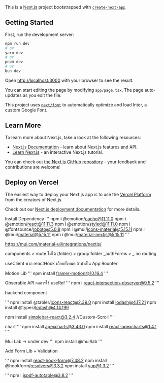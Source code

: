 This is a [Next.js](https://nextjs.org/) project bootstrapped with [`create-next-app`](https://github.com/vercel/next.js/tree/canary/packages/create-next-app).

## Getting Started

First, run the development server:

```bash
npm run dev
# or
yarn dev
# or
pnpm dev
# or
bun dev
```

Open [http://localhost:3000](http://localhost:3000) with your browser to see the result.

You can start editing the page by modifying `app/page.tsx`. The page auto-updates as you edit the file.

This project uses [`next/font`](https://nextjs.org/docs/basic-features/font-optimization) to automatically optimize and load Inter, a custom Google Font.

## Learn More

To learn more about Next.js, take a look at the following resources:

- [Next.js Documentation](https://nextjs.org/docs) - learn about Next.js features and API.
- [Learn Next.js](https://nextjs.org/learn) - an interactive Next.js tutorial.

You can check out [the Next.js GitHub repository](https://github.com/vercel/next.js/) - your feedback and contributions are welcome!

## Deploy on Vercel

The easiest way to deploy your Next.js app is to use the [Vercel Platform](https://vercel.com/new?utm_medium=default-template&filter=next.js&utm_source=create-next-app&utm_campaign=create-next-app-readme) from the creators of Next.js.

Check out our [Next.js deployment documentation](https://nextjs.org/docs/deployment) for more details.


Install Dependency
'''
npm i @emotion/cache@11.11.0
npm i @emotion/react@11.11.3
npm i @emotion/styled@11.11.0
npm i @fontsource/roboto@5.0.8
npm i @mui/icons-material@5.15.11
npm i @mui/material@5.15.11
npm i @mui/material-nextjs@5.15.11
'''

https://mui.com/material-ui/integrations/nextjs/

components > route ไม่ได้
(folder) > group folder
_authForms > _ no routing

useClient พวก reactHook เกือบทั้งหมด ถ้าทำเป็น App Rounter


Motion Lib
'''
npm install framer-motion@10.16.4
'''

Obserable API ลดการใช้ useRef
'''
npm i react-intersection-observer@9.5.2
'''

backend component

'''
npm install @tabler/icons-react@2.39.0
npm install lodash@4.17.21
npm install @types/lodash@4.14.199

npm install simplebar-react@3.2.4   //Custom-Scroll
'''

chart
'''
npm install apexcharts@3.43.0
npm install react-apexcharts@1.4.1
'''

Mui Lab -> under dev 
'''
npm install @mui/lab
'''

Add Form Lib + Validation

'''
npm install react-hook-form@7.48.2
npm install @hookform/resolvers@3.3.2
npm install yup@1.3.2
'''

'''
npm i jspdf-autotable@3.8.2
'''